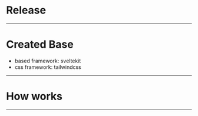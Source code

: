 # Release

---
# Created Base
- based framework: sveltekit
- css framework: tailwindcss

---
# How works

---

